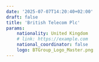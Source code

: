 ```yaml
---
date: '2025-07-07T14:20:40+02:00'
draft: false
title: 'British Telecom Plc'
params:
    nationality: United Kingdom
    # link: https://example.com
    national_coordinator: false
    logo: BTGroup_Logo_Master.png
---
```

